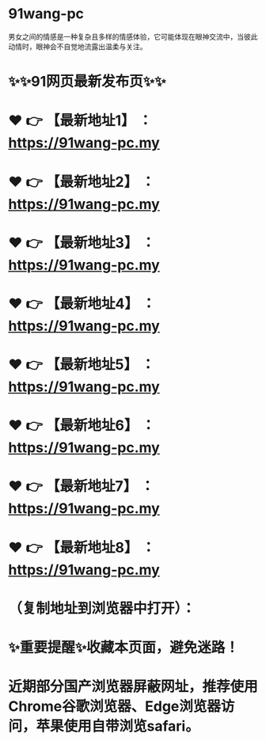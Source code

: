 # 91wang-pc
男女之间的情感是一种复杂且多样的情感体验，它可能体现在眼神交流中，当彼此动情时，眼神会不自觉地流露出温柔与关注。
# ✨✨91网页最新发布页✨✨
# ❤️ 👉 【最新地址1】 ：https://91wang-pc.my
# ❤️ 👉 【最新地址2】 ：https://91wang-pc.my
# ❤️ 👉 【最新地址3】 ：https://91wang-pc.my
# ❤️ 👉 【最新地址4】 ：https://91wang-pc.my
# ❤️ 👉 【最新地址5】 ：https://91wang-pc.my
# ❤️ 👉 【最新地址6】 ：https://91wang-pc.my
# ❤️ 👉 【最新地址7】 ：https://91wang-pc.my
# ❤️ 👉 【最新地址8】 ：https://91wang-pc.my
# （复制地址到浏览器中打开）：
# ✨重要提醒✨收藏本页面，避免迷路！
# 近期部分国产浏览器屏蔽网址，推荐使用Chrome谷歌浏览器、Edge浏览器访问，苹果使用自带浏览safari。

